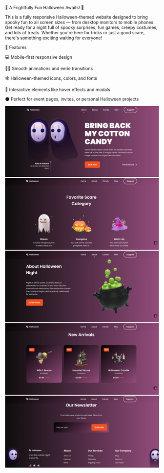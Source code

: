 🎃 A Frightfully Fun Halloween Awaits! 👻

This is a fully responsive Halloween-themed website designed to bring spooky fun to all screen sizes — from desktop monitors to mobile phones. Get ready for a night full of spooky surprises, fun games,
                                    creepy costumes, and lots of treats. Whether you're here for tricks or just a good
                                    scare, there's something exciting waiting for everyone!

🔮 Features

💻 Mobile-first responsive design

🧙‍♀️ Smooth animations and eerie transitions

🕸️ Halloween-themed icons, colors, and fonts

🎃 Interactive elements like hover effects and modals

🌑 Perfect for event pages, invites, or personal Halloween projects

![image alt](https://github.com/peshliya/Halloween/blob/bc995d0a146130bde19316fc8f9130d7d8f0cc38/05.png)
![image alt](https://github.com/peshliya/Halloween/blob/bc995d0a146130bde19316fc8f9130d7d8f0cc38/06.png)
![image alt](https://github.com/peshliya/Halloween/blob/bc995d0a146130bde19316fc8f9130d7d8f0cc38/07.png)
![image alt](https://github.com/peshliya/Halloween/blob/bc995d0a146130bde19316fc8f9130d7d8f0cc38/08.png)
![image alt](https://github.com/peshliya/Halloween/blob/bc995d0a146130bde19316fc8f9130d7d8f0cc38/09.png)


